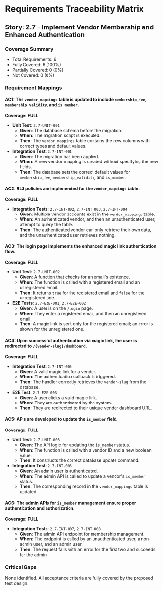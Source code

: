 # Requirements Traceability Matrix

## Story: 2.7 - Implement Vendor Membership and Enhanced Authentication

### Coverage Summary

- Total Requirements: 6
- Fully Covered: 6 (100%)
- Partially Covered: 0 (0%)
- Not Covered: 0 (0%)

### Requirement Mappings

#### AC1: The `vendor_mappings` table is updated to include `membership_fee`, `membership_validity`, and `is_member`.

**Coverage: FULL**

- **Unit Test**: `2.7-UNIT-001`
  - **Given**: The database schema before the migration.
  - **When**: The migration script is executed.
  - **Then**: The `vendor_mappings` table contains the new columns with correct types and default values.
- **Integration Test**: `2.7-INT-001`
  - **Given**: The migration has been applied.
  - **When**: A new vendor mapping is created without specifying the new fields.
  - **Then**: The database sets the correct default values for `membership_fee`, `membership_validity`, and `is_member`.

#### AC2: RLS policies are implemented for the `vendor_mappings` table.

**Coverage: FULL**

- **Integration Tests**: `2.7-INT-002`, `2.7-INT-003`, `2.7-INT-004`
  - **Given**: Multiple vendor accounts exist in the `vendor_mappings` table.
  - **When**: An authenticated vendor, and then an unauthenticated user, attempt to query the table.
  - **Then**: The authenticated vendor can only retrieve their own data, and the unauthenticated user retrieves nothing.

#### AC3: The login page implements the enhanced magic link authentication flow.

**Coverage: FULL**

- **Unit Test**: `2.7-UNIT-002`
  - **Given**: A function that checks for an email's existence.
  - **When**: The function is called with a registered email and an unregistered email.
  - **Then**: It returns `true` for the registered email and `false` for the unregistered one.
- **E2E Tests**: `2.7-E2E-001`, `2.7-E2E-002`
  - **Given**: A user is on the `/login` page.
  - **When**: They enter a registered email, and then an unregistered email.
  - **Then**: A magic link is sent only for the registered email; an error is shown for the unregistered one.

#### AC4: Upon successful authentication via magic link, the user is redirected to `/{vendor-slug}/dashboard`.

**Coverage: FULL**

- **Integration Test**: `2.7-INT-005`
  - **Given**: A valid magic link for a vendor.
  - **When**: The authentication callback is triggered.
  - **Then**: The handler correctly retrieves the `vendor-slug` from the database.
- **E2E Test**: `2.7-E2E-003`
  - **Given**: A user clicks a valid magic link.
  - **When**: They are authenticated by the system.
  - **Then**: They are redirected to their unique vendor dashboard URL.

#### AC5: APIs are developed to update the `is_member` field.

**Coverage: FULL**

- **Unit Test**: `2.7-UNIT-003`
  - **Given**: The API logic for updating the `is_member` status.
  - **When**: The function is called with a vendor ID and a new boolean value.
  - **Then**: It constructs the correct database update command.
- **Integration Test**: `2.7-INT-006`
  - **Given**: An admin user is authenticated.
  - **When**: The admin API is called to update a vendor's `is_member` status.
  - **Then**: The corresponding record in the `vendor_mappings` table is updated.

#### AC6: The admin APIs for `is_member` management ensure proper authentication and authorization.

**Coverage: FULL**

- **Integration Tests**: `2.7-INT-007`, `2.7-INT-008`
  - **Given**: The admin API endpoint for membership management.
  - **When**: The endpoint is called by an unauthenticated user, a non-admin user, and an admin user.
  - **Then**: The request fails with an error for the first two and succeeds for the admin.

### Critical Gaps

None identified. All acceptance criteria are fully covered by the proposed test design.
